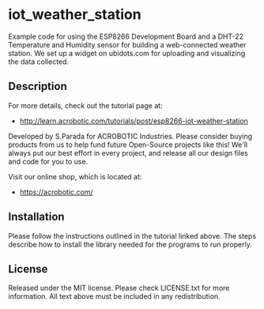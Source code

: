 # iot_weather_station

Example code for using the ESP8266 Development Board and a DHT-22 Temperature
and Humidity sensor for building a web-connected weather station.  We set up a
widget on ubidots.com for uploading and visualizing the data collected.

## Description

For more details, check out the tutorial page at:

   * http://learn.acrobotic.com/tutorials/post/esp8266-iot-weather-station

Developed by S.Parada for ACROBOTIC Industries.  Please consider buying 
products from us to help fund future Open-Source projects like this! We'll
always put our best effort in every project, and release all our design 
files and code for you to use.

Visit our online shop, which is located at:

   * https://acrobotic.com/

## Installation

Please follow the instructions outlined in the tutorial linked above.  The steps
describe how to install the library needed for the programs to run properly.

## License

Released under the MIT license. Please check LICENSE.txt for more information. 
All text above must be included in any redistribution.
